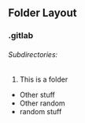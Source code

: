 Folder Layout
-----------------------
### .gitlab
###### Subdirectories:
1. This is a folder
- Other stuff
- Other random
- random stuff
